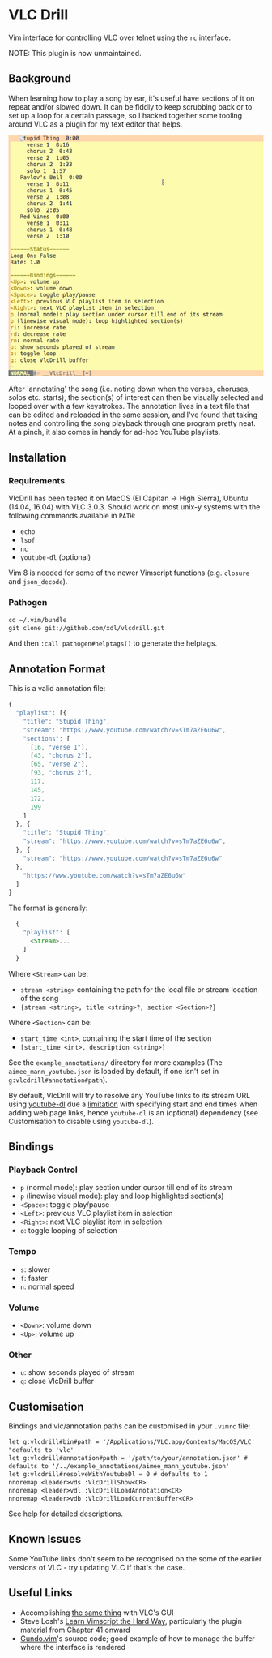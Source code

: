 # VLC Drill

Vim interface for controlling VLC over telnet using the `rc` interface.

NOTE: This plugin is now unmaintained.

## Background

When learning how to play a song by ear, it's useful have sections of it on repeat and/or slowed down. It can be fiddly to keep scrubbing back or to set up a loop for a certain passage, so I hacked together some tooling around VLC as a plugin for my text editor that helps.

![Preview](assets/preview.gif)

After 'annotating' the song (i.e. noting down when the verses, choruses, solos etc. starts), the section(s) of interest can then be visually selected and looped over with a few keystrokes. The annotation lives in a text file that can be edited and reloaded in the same session, and I've found that taking notes and controlling the song playback through one program pretty neat. At a pinch, it also comes in handy for ad-hoc YouTube playlists.

## Installation

### Requirements

VlcDrill has been tested it on MacOS (El Capitan → High Sierra), Ubuntu (14.04, 16.04) with VLC 3.0.3. Should work on most unix-y systems with the following commands available in `PATH`:

* `echo`
* `lsof`
* `nc`
* `youtube-dl` (optional)

Vim 8 is needed for some of the newer Vimscript functions (e.g. `closure` and `json_decode`).

### Pathogen

    cd ~/.vim/bundle
    git clone git://github.com/xdl/vlcdrill.git

And then `:call pathogen#helptags()` to generate the helptags.

## Annotation Format

This is a valid annotation file:

```javascript
{
  "playlist": [{
    "title": "Stupid Thing",
    "stream": "https://www.youtube.com/watch?v=sTm7aZE6u6w",
    "sections": [
      [16, "verse 1"],
      [43, "chorus 2"],
      [65, "verse 2"],
      [93, "chorus 2"],
      117,
      145,
      172,
      199
    ]
  }, {
    "title": "Stupid Thing",
    "stream": "https://www.youtube.com/watch?v=sTm7aZE6u6w",
  }, {
    "stream": "https://www.youtube.com/watch?v=sTm7aZE6u6w"
  },
    "https://www.youtube.com/watch?v=sTm7aZE6u6w"
  ]
}
```

The format is generally:

```javascript
  {
    "playlist": [
      <Stream>...
    ]
  }
```

Where `<Stream>` can be:

* `stream <string>` containing the path for the local file or stream location of the song
* `{stream <string>, title <string>?, section <Section>?}` 

Where `<Section>` can be:

* `start_time <int>`, containing the start time of the section
* `[start_time <int>, description <string>]`

See the `example_annotations/` directory for more examples (The `aimee_mann_youtube.json` is loaded by default, if one isn't set in `g:vlcdrill#annotation#path`).

By default, VlcDrill will try to resolve any YouTube links to its stream URL using [youtube-dl](https://rg3.github.io/youtube-dl/) due a [limitation](https://forum.videolan.org/viewtopic.php?f=2&t=144882) with specifying start and end times when adding web page links, hence `youtube-dl` is an (optional) dependency (see Customisation to disable using `youtube-dl`).

## Bindings

### Playback Control

* `p` (normal mode): play section under cursor till end of its stream
* `p` (linewise visual mode): play and loop highlighted section(s)
* `<Space>`: toggle play/pause
* `<Left>`: previous VLC playlist item in selection
* `<Right>`: next VLC playlist item in selection
* `o`: toggle looping of selection

### Tempo

* `s`: slower
* `f`: faster
* `n`: normal speed

### Volume

* `<Down>`: volume down
* `<Up>`: volume up

### Other

* `u`: show seconds played of stream
* `q`: close VlcDrill buffer

## Customisation

Bindings and vlc/annotation paths can be customised in your `.vimrc` file:

    let g:vlcdrill#bin#path = '/Applications/VLC.app/Contents/MacOS/VLC' "defaults to 'vlc'
    let g:vlcdrill#annotation#path = '/path/to/your/annotation.json' # defaults to '/../example_annotations/aimee_mann_youtube.json'
    let g:vlcdrill#resolveWithYoutubeDl = 0 # defaults to 1
    nnoremap <leader>vds :VlcDrillShow<CR>
    nnoremap <leader>vdl :VlcDrillLoadAnnotation<CR>
    nnoremap <leader>vdb :VlcDrillLoadCurrentBuffer<CR>

See help for detailed descriptions.

## Known Issues

Some YouTube links don't seem to be recognised on the some of the earlier versions of VLC - try updating VLC if that's the case.

## Useful Links

* Accomplishing [the same thing](https://jodiesmusiccorner.wordpress.com/2014/04/02/loop-a-section-of-a-song-and-change-playback-speed-in-vlc-media-player/comment-page-1/) with VLC's GUI
* Steve Losh's [Learn Vimscript the Hard Way](http://learnvimscriptthehardway.stevelosh.com/), particularly the plugin material from Chapter 41 onward
* [Gundo.vim](https://github.com/sjl/gundo.vim/blob/master/autoload/gundo.vim#L194)'s source code; good example of how to manage the buffer where the interface is rendered

